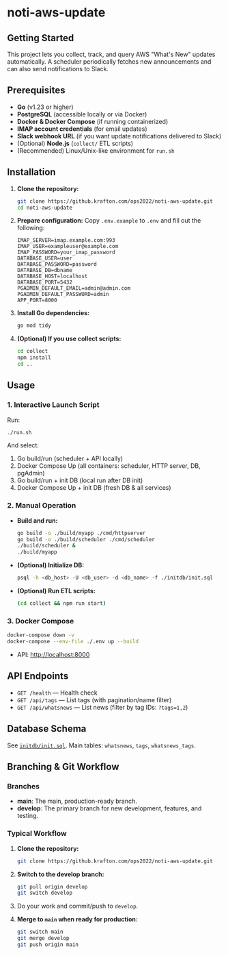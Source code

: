 # noti-aws-update

## Getting Started

This project lets you collect, track, and query AWS "What's New" updates automatically.
A scheduler periodically fetches new announcements and can also send notifications to Slack.

## Prerequisites

- **Go** (v1.23 or higher)
- **PostgreSQL** (accessible locally or via Docker)
- **Docker & Docker Compose** (if running containerized)
- **IMAP account credentials** (for email updates)
- **Slack webhook URL** (if you want update notifications delivered to Slack)
- (Optional) **Node.js** (`collect/` ETL scripts)
- (Recommended) Linux/Unix-like environment for `run.sh`

## Installation

1. **Clone the repository:**
   ```bash
   git clone https://github.krafton.com/ops2022/noti-aws-update.git
   cd noti-aws-update
   ```

2. **Prepare configuration:**
   Copy `.env.example` to `.env` and fill out the following:
   ```
   IMAP_SERVER=imap.example.com:993
   IMAP_USER=exampleuser@example.com
   IMAP_PASSWORD=your_imap_password
   DATABASE_USER=user
   DATABASE_PASSWORD=password
   DATABASE_DB=dbname
   DATABASE_HOST=localhost
   DATABASE_PORT=5432
   PGADMIN_DEFAULT_EMAIL=admin@admin.com
   PGADMIN_DEFAULT_PASSWORD=admin
   APP_PORT=8000
   ```

3. **Install Go dependencies:**
   ```bash
   go mod tidy
   ```

4. **(Optional) If you use collect scripts:**
   ```bash
   cd collect
   npm install
   cd ..
   ```

## Usage

### 1. Interactive Launch Script

Run:
```bash
./run.sh
```
And select:
1. Go build/run (scheduler + API locally)
2. Docker Compose Up (all containers: scheduler, HTTP server, DB, pgAdmin)
3. Go build/run + init DB (local run after DB init)
4. Docker Compose Up + init DB (fresh DB & all services)

### 2. Manual Operation

- **Build and run:**
  ```bash
  go build -o ./build/myapp ./cmd/httpserver
  go build -o ./build/scheduler ./cmd/scheduler
  ./build/scheduler &
  ./build/myapp
  ```
- **(Optional) Initialize DB:**
  ```bash
  psql -h <db_host> -U <db_user> -d <db_name> -f ./initdb/init.sql
  ```
- **(Optional) Run ETL scripts:**
  ```bash
  (cd collect && npm run start)
  ```

### 3. Docker Compose

```bash
docker-compose down -v
docker-compose --env-file ./.env up --build
```
- API: [http://localhost:8000](http://localhost:8000)

## API Endpoints

- `GET /health` — Health check
- `GET /api/tags` — List tags (with pagination/name filter)
- `GET /api/whatsnews` — List news (filter by tag IDs: `?tags=1,2`)

## Database Schema

See [`initdb/init.sql`](./initdb/init.sql).
Main tables: `whatsnews`, `tags`, `whatsnews_tags`.

## Branching & Git Workflow

### Branches

- **main**: The main, production-ready branch.
- **develop**: The primary branch for new development, features, and testing.

### Typical Workflow

1. **Clone the repository:**
   ```bash
   git clone https://github.krafton.com/ops2022/noti-aws-update.git
   ```
2. **Switch to the develop branch:**
   ```bash
   git pull origin develop
   git switch develop
   ```
3. Do your work and commit/push to `develop`.

4. **Merge to `main` when ready for production:**
   ```bash
   git switch main
   git merge develop
   git push origin main
   ```
